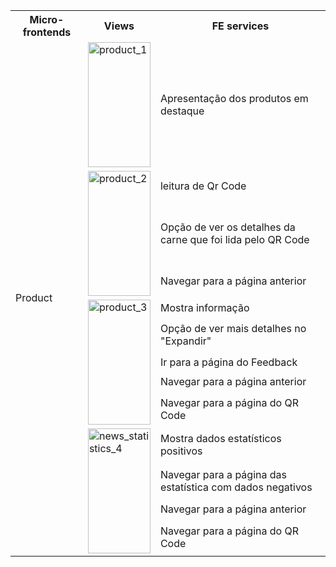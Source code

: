
<table>
  <tr>
    <th>Micro-frontends</th>
    <th>Views</th>
    <th>FE services</th>
  </tr>
  <tr>
    <td rowspan="16">Product</td>
    <td rowspan="1"><img src="../image/Product_1.png" alt="product_1" width="100" height="200"></td>
    <td>Apresentação dos produtos em destaque</td>
  </tr>
    <td rowspan="3"><img src="../image/Product_2.png" alt="product_2" width="100" height="200"></td>
    <td>leitura de Qr Code</td>
  </tr>
  <tr>
    <td>Opção de ver os detalhes da carne que foi lida pelo QR Code </td>
  </tr>
  <tr>
    <td>Navegar para a página anterior</td>
  </tr>
    <td rowspan="5"><img src="../image/Product_3.png" alt="product_3" width="100" height="200"></td>
    <td>Mostra informação</td>
  </tr>
  <tr>
    <td>Opção de ver mais detalhes no "Expandir"</td>
  </tr>
   <tr>
    <td>Ir para a página do Feedback</td>
  </tr>
  <tr>
    <td>Navegar para a página anterior</td>
  </tr>
  <tr>
    <td>Navegar para a página do QR Code</td>
  </tr> 
    <td rowspan="4"><img src="../image/News&Statistics_4.png" alt="news_statistics_4" width="100" height="200"></td>
    <td>Mostra dados estatísticos positivos</td>
  </tr>
  <tr>
    <td>Navegar para a página das estatística com dados negativos</td>
  </tr>
  <tr>
    <td>Navegar para a página anterior</td>
  </tr>
  <tr>
    <td>Navegar para a página do QR Code</td>
  </tr> 
</table>

